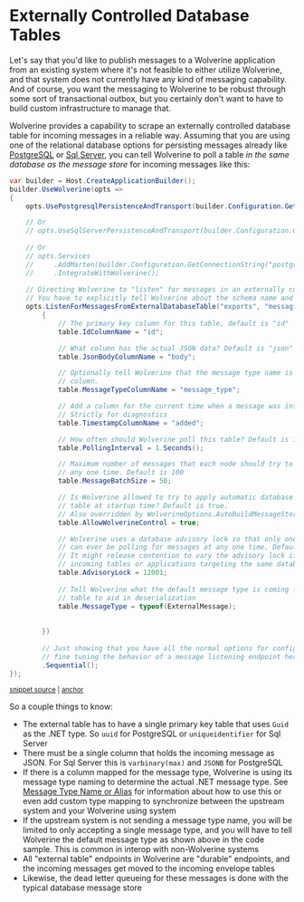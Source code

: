 # Externally Controlled Database Tables <Badge type="tip" text="3.5" />

Let's say that you'd like to publish messages to a Wolverine application from an existing system where it's not feasible
to either utilize Wolverine, and that system does not currently have any kind of messaging capability. And of course, you
want the messaging to Wolverine to be robust through some sort of transactional outbox, but you certainly don't want to 
have to build custom infrastructure to manage that. 

Wolverine provides a capability to scrape an externally controlled database table for incoming messages in a reliable way.
Assuming that you are using one of the relational database options for persisting messages already like [PostgreSQL](/guide/durability/postgresql) 
or [Sql Server](/guide/durability/sqlserver), you can tell Wolverine to poll a table *in the same database as the message 
store* for incoming messages like this:

<!-- snippet: sample_configuring_external_database_messaging -->
<a id='snippet-sample_configuring_external_database_messaging'></a>
```cs
var builder = Host.CreateApplicationBuilder();
builder.UseWolverine(opts =>
{
    opts.UsePostgresqlPersistenceAndTransport(builder.Configuration.GetConnectionString("postgres"));

    // Or
    // opts.UseSqlServerPersistenceAndTransport(builder.Configuration.GetConnectionString("sqlserver"));
    
    // Or
    // opts.Services
    //     .AddMarten(builder.Configuration.GetConnectionString("postgres"))
    //     .IntegrateWithWolverine();
    
    // Directing Wolverine to "listen" for messages in an externally controlled table
    // You have to explicitly tell Wolverine about the schema name and table name
    opts.ListenForMessagesFromExternalDatabaseTable("exports", "messaging", table =>
        {
            // The primary key column for this table, default is "id"
            table.IdColumnName = "id";

            // What column has the actual JSON data? Default is "json"
            table.JsonBodyColumnName = "body";

            // Optionally tell Wolverine that the message type name is this
            // column. 
            table.MessageTypeColumnName = "message_type";

            // Add a column for the current time when a message was inserted
            // Strictly for diagnostics
            table.TimestampColumnName = "added";

            // How often should Wolverine poll this table? Default is 10 seconds
            table.PollingInterval = 1.Seconds();

            // Maximum number of messages that each node should try to pull in at 
            // any one time. Default is 100
            table.MessageBatchSize = 50;

            // Is Wolverine allowed to try to apply automatic database migrations for this
            // table at startup time? Default is true.
            // Also overridden by WolverineOptions.AutoBuildMessageStorageOnStartup
            table.AllowWolverineControl = true;

            // Wolverine uses a database advisory lock so that only one node at a time
            // can ever be polling for messages at any one time. Default is 12000
            // It might release contention to vary the advisory lock if you have multiple
            // incoming tables or applications targeting the same database
            table.AdvisoryLock = 12001;
            
            // Tell Wolverine what the default message type is coming from this
            // table to aid in deserialization
            table.MessageType = typeof(ExternalMessage);
            
            
        })
        
        // Just showing that you have all the normal options for configuring and
        // fine tuning the behavior of a message listening endpoint here
        .Sequential();
});
```
<sup><a href='https://github.com/JasperFx/wolverine/blob/main/src/Persistence/PostgresqlTests/Transport/external_message_tables.cs#L233-L296' title='Snippet source file'>snippet source</a> | <a href='#snippet-sample_configuring_external_database_messaging' title='Start of snippet'>anchor</a></sup>
<!-- endSnippet -->

So a couple things to know:

* The external table has to have a single primary key table that uses `Guid` as the .NET type. So `uuid` for PostgreSQL or 
  `uniqueidentifier` for Sql Server
* There must be a single column that holds the incoming message as JSON. For Sql Server this is `varbinary(max)` and `JSONB` for PostgreSQL
* If there is a column mapped for the message type, Wolverine is using its message type naming to determine the actual .NET
  message type. See [Message Type Name or Alias](/guide/messages.html#message-type-name-or-alias) for information about how to use this
  or even add custom type mapping to synchronize between the upstream system and your Wolverine using system
* If the upstream system is not sending a message type name, you will be limited to only accepting a single message type, and you will
  have to tell Wolverine the default message type as shown above in the code sample. This is common in interop with non-Wolverine systems
* All "external table" endpoints in Wolverine are "durable" endpoints, and the incoming messages get moved to the incoming envelope
  tables
* Likewise, the dead letter queueing for these messages is done with the typical database message store

